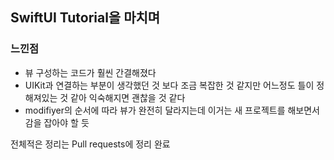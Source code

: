 ## SwiftUI Tutorial을 마치며


### 느낀점
- 뷰 구성하는 코드가 훨씬 간결해졌다
- UIKit과 연결하는 부분이 생각했던 것 보다 조금 복잡한 것 같지만 어느정도 틀이 정해져있는 것 같아 익숙해지면 괜찮을 것 같다
- modifiyer의 순서에 따라 뷰가 완전히 달라지는데 이거는 새 프로젝트를 해보면서 감을 잡아야 할 듯



전체적은 정리는 Pull requests에 정리 완료
